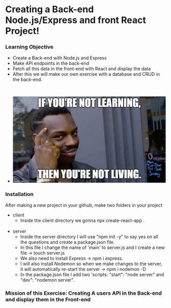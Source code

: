 # Creating a Back-end Node.js/Express and front React Project!

### Learning Objective
- Create a Back-end with Node.js and Express
- Make API endpoints in the back-end 
- Fetch all this data in the front-end with React and display the data
- After this we will make our own exercise with a database and CRUD in the back-end.

<br>

- ![Navbar](images\learning.jpg)

### Installation 

After making a new project in your github, make two folders in your project 
<br>
- client 
    - Inside the client directory we gonna npx create-react-app .
    <br>
- server
    - Inside the server directory I will use "npm init -y" to say yes on all the questions and create a package.json file.
    - In this file I change the name of 'main' to server.js and I create a new file -> touch server.js
    - We also need to install Express -> npm i express.
    - I will also install Nodemon so when we make changes to the server, it will automatically re-start the server -> npm i nodemon -D
    - In the package.json file I add two 'scripts: "start": "node server" and "dev": "nodemon server".
    
    
### Mission of this Exercise: Creating A users API in the Back-end and display them in the Front-end
